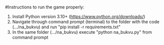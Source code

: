 #Instructions to run the game properly:
1. Install Python version 3.10+ (https://www.python.org/downloads/)
2. Navigate through command prompt (terminal) to the folder with the code (.../na_bukvu) and run "pip install -r requirements.txt"
3. In the same folder (.../na_bukvu) execute "python na_bukvu.py" from command prompt
